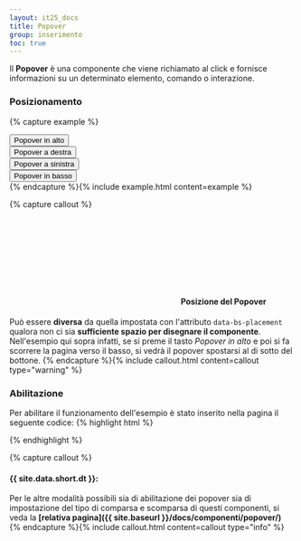 ```yaml
---
layout: it25_docs
title: Popover
group: inserimento
toc: true
---
```


Il **Popover** è una componente che viene richiamato al click e fornisce informazioni su un determinato elemento, comando o interazione.

### Posizionamento

{% capture example %}
<div class="container">
  <div class="row">
    <div class="col-12 col-md-4 offset-md-4">
      <button type="button" class="btn btn-secondary" data-container="body" data-bs-toggle="popover" data-bs-placement="top"
        title="Titolo del Popover" data-bs-html="true"
        data-bs-content='Lorem ipsum dolor sit amet, consectetur adipiscing elit. Nunc vel finibus augue.
               <a href="#" class="popover-inner-link">altro ...</a>'>
        Popover in alto
      </button>
    </div>
  </div>
  <div class="row mt-4">
    <div class="col-12 col-md-4">
      <button type="button" class="btn btn-secondary" data-container="body" data-bs-toggle="popover" data-bs-placement="right"
        title="Titolo del Popover"
        data-bs-content="Lorem ipsum dolor sit amet, consectetur adipiscing elit. Nunc vel finibus augue.">
        Popover a destra
      </button>
    </div>
    <div class="col-12 col-md-4 offset-md-4">
      <button type="button" class="btn btn-secondary" data-container="body" data-bs-toggle="popover" data-bs-placement="left"
        title="Titolo del Popover"
        data-bs-content="Lorem ipsum dolor sit amet, consectetur adipiscing elit. Nunc vel finibus augue.">
        Popover a sinistra
      </button>
    </div>
  </div>
  <div class="row mt-4">
    <div class="col-12 col-md-4 offset-md-4">
      <button type="button" class="btn btn-secondary" data-container="body" data-bs-toggle="popover" data-bs-placement="bottom"
        data-bs-html="true"
        title="Titolo del Popover"
        data-bs-content='Lorem ipsum dolor sit amet, consectetur adipiscing elit. Nunc vel finibus augue.
               <a href="#" class="popover-inner-link">altro ...</a>'>
        Popover in basso
      </button>
    </div>
  </div>
</div>
{% endcapture %}{% include example.html content=example %}

{% capture callout %}

#### <svg class="icon icon-warning icon-lg"><use xlink:href="{{ site.baseurl }}/dist/svg/sprites.svg#it-warning-circle"></use></svg> Posizione del Popover

Può essere **diversa** da quella impostata con l'attributo `data-bs-placement` qualora non ci sia **sufficiente spazio per disegnare il componente**.  
Nell'esempio qui sopra infatti, se si preme il tasto _Popover in alto_ e poi si fa scorrere la pagina verso il basso, si vedrà il popover spostarsi al di sotto del bottone.
{% endcapture %}{% include callout.html content=callout type="warning" %}

### Abilitazione

Per abilitare il funzionamento dell'esempio è stato inserito nella pagina il seguente codice:
{% highlight html %}
<script>
  document.addEventListener("DOMContentLoaded", function() {
    var popoverTriggerList = [].slice.call(document.querySelectorAll('[data-bs-toggle="popover"]'))
    var popoverList = popoverTriggerList.map(function (popoverTriggerEl) {
      return new bootstrap.Popover(popoverTriggerEl)
    })
  })    
</script>
{% endhighlight %}


{% capture callout %}
#### {{ site.data.short.dt }}:
Per le altre modalità possibili sia di abilitazione dei popover sia di impostazione del tipo di comparsa e scomparsa di questi componenti, si veda la **[relativa pagina]({{ site.baseurl }}/docs/componenti/popover/)**
{% endcapture %}{% include callout.html content=callout type="info" %}

  
<script>
  document.addEventListener("DOMContentLoaded", function() {
    var popoverTriggerList = [].slice.call(document.querySelectorAll('[data-bs-toggle="popover"]'))
    var popoverList = popoverTriggerList.map(function (popoverTriggerEl) {
      return new bootstrap.Popover(popoverTriggerEl)
    })
  })    
</script>
